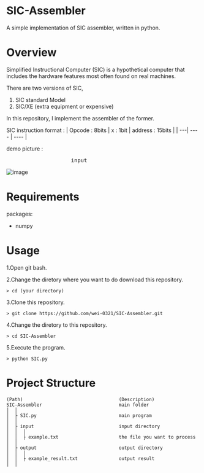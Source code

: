 # SIC-Assembler
A simple implementation of SIC assembler, written in python.


# Overview 
Simplified Instructional Computer (SIC) is a hypothetical computer that includes the
hardware features most often found on real machines. 

There are two versions of SIC,
1. SIC standard Model
2. SIC/XE (extra equipment or expensive)

In this repository, I implement the assembler of the former.

SIC instruction format : 
| Opcode : 8bits | x : 1bit | address : 15bits |
| ---| ---- | ---- |

demo picture : 

<pre>
                    input                                                       output(result)
</pre>

![image](https://user-images.githubusercontent.com/71260071/137664233-67934211-c964-4e86-b524-6075893e0cca.png)


# Requirements 
packages:
- numpy

# Usage 
1.Open git bash. 

2.Change the diretory where you want to do download this repository.
```
> cd (your directory)
```
3.Clone this repository. 
```
> git clone https://github.com/wei-0321/SIC-Assembler.git
```
4.Change the diretory to this repository.
```
> cd SIC-Assembler
```
5.Execute the program.
```
> python SIC.py
```


# Project Structure
```
(Path)                                	 (Description)
SIC-Assembler                            main folder     
│  │
│  ├ SIC.py                              main program
│  │
│  ├ input                               input directory
│  │  │
│  │  ├ example.txt                      the file you want to process
│  │
│  ├ output                              output directory
│  │  │
│  │  ├ example_result.txt               output result
│  │

